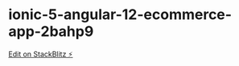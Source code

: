 # ionic-5-angular-12-ecommerce-app-2bahp9

[Edit on StackBlitz ⚡️](https://stackblitz.com/edit/ionic-5-angular-12-ecommerce-app-2bahp9)